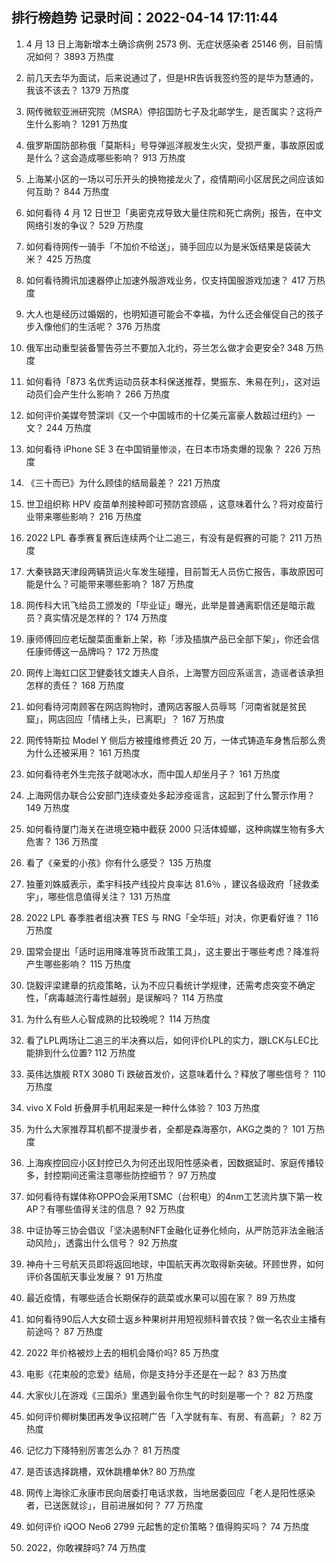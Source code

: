 
## 排行榜趋势 记录时间：2022-04-14 17:11:44
  
  1. 4 月 13 日上海新增本土确诊病例 2573 例、无症状感染者 25146 例，目前情况如何？ 3893 万热度
    
  2. 前几天去华为面试，后来说通过了，但是HR告诉我签约签的是华为慧通的，我该不该去？ 1379 万热度
    
  3. 网传微软亚洲研究院（MSRA）停招国防七子及北邮学生，是否属实？这将产生什么影响？ 1291 万热度
    
  4. 俄罗斯国防部称俄「莫斯科」号导弹巡洋舰发生火灾，受损严重，事故原因或是什么？这会造成哪些影响？ 913 万热度
    
  5. 上海某小区的一场以可乐开头的换物接龙火了，疫情期间小区居民之间应该如何互助？ 844 万热度
    
  6. 如何看待 4 月 12 日世卫「奥密克戎导致大量住院和死亡病例」报告，在中文网络引发的争议？ 529 万热度
    
  7. 如何看待网传一骑手「不加价不给送」，骑手回应以为是米饭结果是袋装大米？ 425 万热度
    
  8. 如何看待腾讯加速器停止加速外服游戏业务，仅支持国服游戏加速？ 417 万热度
    
  9. 大人也是经历过婚姻的，也明知道可能会不幸福，为什么还会催促自己的孩子步入像他们的生活呢？ 376 万热度
    
  10. 俄军出动重型装备警告芬兰不要加入北约，芬兰怎么做才会更安全? 348 万热度
    
  11. 如何看待「873 名优秀运动员获本科保送推荐，樊振东、朱易在列」，这对运动员们会产生什么影响？ 266 万热度
    
  12. 如何评价美媒夸赞深圳《又一个中国城市的十亿美元富豪人数超过纽约》一文？ 244 万热度
    
  13. 如何看待 iPhone SE 3 在中国销量惨淡，在日本市场卖爆的现象？ 226 万热度
    
  14. 《三十而已》为什么顾佳的结局最差？ 221 万热度
    
  15. 世卫组织称 HPV 疫苗单剂接种即可预防宫颈癌 ，这意味着什么？将对疫苗行业带来哪些影响？ 216 万热度
    
  16. 2022 LPL 春季赛复赛后连续两个让二追三，有没有是假赛的可能？ 211 万热度
    
  17. 大秦铁路天津段两辆货运火车发生碰撞，目前暂无人员伤亡报告，事故原因可能是什么？可能带来哪些影响？ 187 万热度
    
  18. 网传科大讯飞给员工颁发的「毕业证」曝光，此举是普通离职信还是暗示裁员？真实情况是怎样的？ 174 万热度
    
  19. 康师傅回应老坛酸菜面重新上架，称「涉及插旗产品已全部下架」，你还会信任康师傅这一品牌吗？ 172 万热度
    
  20. 网传上海虹口区卫健委钱文雄夫人自杀，上海警方回应系谣言，造谣者该承担怎样的责任？ 168 万热度
    
  21. 如何看待河南顾客在网店购物时，遭网店客服人员辱骂「河南省就是贫民窟」，网店回应「情绪上头，已离职」？ 167 万热度
    
  22. 网传特斯拉 Model Y 侧后方被撞维修费近 20 万，一体式铸造车身售后那么贵为什么还被采用？ 161 万热度
    
  23. 如何看待老外生完孩子就喝冰水，而中国人却坐月子？ 161 万热度
    
  24. 上海网信办联合公安部门连续查处多起涉疫谣言，这起到了什么警示作用？ 149 万热度
    
  25. 如何看待厦门海关在进境空箱中截获 2000 只活体蟑螂，这种病媒生物有多大危害？ 136 万热度
    
  26. 看了《亲爱的小孩》你有什么感受？ 135 万热度
    
  27. 独董刘姝威表示，柔宇科技产线投片良率达 81.6％ ，建议各级政府「拯救柔宇」，哪些信息值得关注？ 131 万热度
    
  28. 2022 LPL 春季胜者组决赛 TES 与 RNG「全华班」对决，你更看好谁？ 116 万热度
    
  29. 国常会提出「适时运用降准等货币政策工具」，这主要出于哪些考虑？降准将产生哪些影响？ 115 万热度
    
  30. 饶毅评梁建章的抗疫策略，认为不应只看统计学规律，还需考虑突变不确定性，「病毒越流行毒性越弱」是误解吗？ 114 万热度
    
  31. 为什么有些人心智成熟的比较晚呢？ 114 万热度
    
  32. 看了LPL两场让二追三的半决赛以后，如何评价LPL的实力，跟LCK与LEC比能排到什么位置? 112 万热度
    
  33. 英伟达旗舰 RTX 3080 Ti 跌破首发价，这意味着什么？释放了哪些信号？ 110 万热度
    
  34. vivo X Fold 折叠屏手机用起来是一种什么体验？ 103 万热度
    
  35. 为什么大家推荐耳机都不提漫步者，全都是森海塞尔，AKG之类的？ 101 万热度
    
  36. 上海疾控回应小区封控已久为何还出现阳性感染者，因数据延时、家庭传播较多，封控期间还需注意哪些防控细节？ 97 万热度
    
  37. 如何看待有媒体称OPPO会采用TSMC（台积电）的4nm工艺流片旗下第一枚AP？有哪些值得关注的信息？ 92 万热度
    
  38. 中证协等三协会倡议「坚决遏制NFT金融化证券化倾向，从严防范非法金融活动风险」，透露出什么信号？ 92 万热度
    
  39. 神舟十三号航天员即将返回地球，中国航天再次取得新突破。环顾世界，如何评价各国航天事业发展？ 91 万热度
    
  40. 最近疫情，有哪些适合长期保存的蔬菜或水果可以囤在家？ 89 万热度
    
  41. 如何看待90后人大女硕士返乡种果树并用短视频科普农技？做一名农业主播有前途吗？ 87 万热度
    
  42. 2022 年价格被炒上去的相机会降价吗? 85 万热度
    
  43. 电影《花束般的恋爱》结局，你是支持分手还是在一起？ 83 万热度
    
  44. 大家伙儿在游戏《三国杀》里遇到最令你生气的时刻是哪一个？ 82 万热度
    
  45. 如何评价椰树集团再发争议招聘广告「入学就有车、有房、有高薪」？ 82 万热度
    
  46. 记忆力下降特别厉害怎么办？ 81 万热度
    
  47. 是否该选择跳槽，双休跳槽单休? 80 万热度
    
  48. 网传上海徐汇永康市民向居委打电话求救，当地居委回应「老人是阳性感染者，已送医就诊」，目前进展如何？ 77 万热度
    
  49. 如何评价 iQOO Neo6 2799 元起售的定价策略？值得购买吗？ 74 万热度
    
  50. 2022，你敢裸辞吗? 74 万热度
    